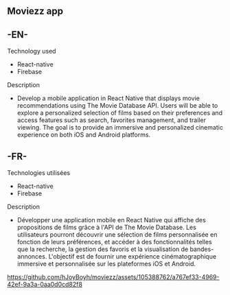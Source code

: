 ## Moviezz app

## -EN-
Technology used
* React-native
* Firebase

 Description
* Develop a mobile application in React Native that displays movie recommendations using The Movie Database API. Users will be able to explore a personalized selection of films based on their preferences and access features such as search, favorites management, and trailer viewing. The goal is to provide an immersive and personalized cinematic experience on both iOS and Android platforms.

## -FR-

Technologies utilisées
* React-native
* Firebase

 Description
* Développer une application mobile en React Native qui affiche des propositions de films grâce à l'API de The Movie Database. Les utilisateurs pourront découvrir une sélection de films personnalisée en fonction de leurs préférences, et accéder à des fonctionnalités telles que la recherche, la gestion des favoris et la visualisation de bandes-annonces. L'objectif est de fournir une expérience cinématographique immersive et personnalisée sur les plateformes iOS et Android.



https://github.com/hJoyBoyh/moviezz/assets/105388762/a767ef33-4969-42ef-9a3a-0aa0d0cd82f8

